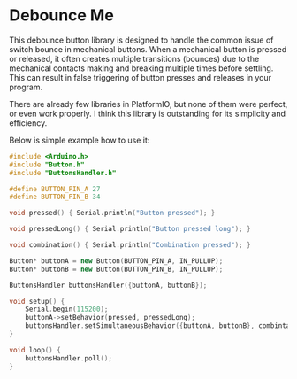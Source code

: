 # Debounce Me

This debounce button library is designed to handle the common issue of switch bounce in mechanical buttons. When a mechanical button is pressed or released, it often creates multiple transitions (bounces) due to the mechanical contacts making and breaking multiple times before settling. This can result in false triggering of button presses and releases in your program.

There are already few libraries in PlatformIO, but none of them were perfect, or even work properly. I think this library is outstanding for its simplicity and efficiency.

Below is simple example how to use it:

```c++
#include <Arduino.h>
#include "Button.h"
#include "ButtonsHandler.h"

#define BUTTON_PIN_A 27
#define BUTTON_PIN_B 34

void pressed() { Serial.println("Button pressed"); }

void pressedLong() { Serial.println("Button pressed long"); }

void combination() { Serial.println("Combination pressed"); }

Button* buttonA = new Button(BUTTON_PIN_A, IN_PULLUP);
Button* buttonB = new Button(BUTTON_PIN_B, IN_PULLUP);

ButtonsHandler buttonsHandler({buttonA, buttonB});

void setup() {
    Serial.begin(115200);
    buttonA->setBehavior(pressed, pressedLong);
    buttonsHandler.setSimultaneousBehavior({buttonA, buttonB}, combintation);
}

void loop() {
    buttonsHandler.poll();
}
```
